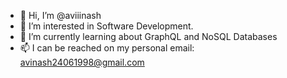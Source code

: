 - 👋 Hi, I’m @aviiinash
- 👀 I’m interested in Software Development.
- 🌱 I’m currently learning about GraphQL and NoSQL Databases 
- 📫 I can be reached on my personal email: avinash24061998@gmail.com
<!---
aviiinash/aviiinash is a ✨ special ✨ repository because its `README.md` (this file) appears on your GitHub profile.
You can click the Preview link to take a look at your changes.
--->
